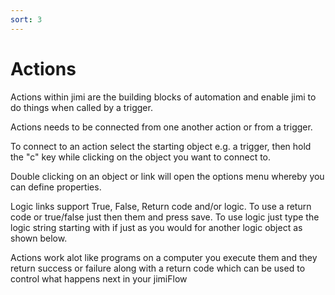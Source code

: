 ```yaml
---
sort: 3
---
```


# Actions

Actions within jimi are the building blocks of automation and enable jimi to do things when called by a trigger.

Actions needs to be connected from one another action or from a trigger.

To connect to an action select the starting object e.g. a trigger, then hold the "c" key while clicking on the object you want to connect to.

Double clicking on an object or link will open the options menu whereby you can define properties.

Logic links support True, False, Return code and/or logic. To use a return code or true/false just then them and press save. To use logic just type the logic string starting with if just as you would for another logic object as shown below. 

Actions work alot like programs on a computer you execute them and they return success or failure along with a return code which can be used to control what happens next in your jimiFlow